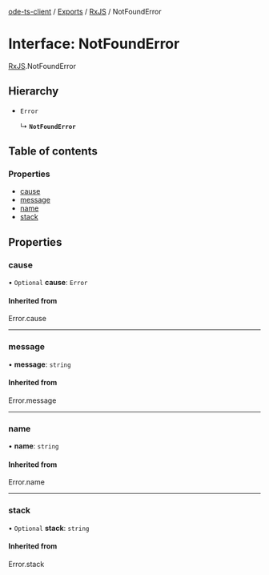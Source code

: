 [ode-ts-client](../README.md) / [Exports](../modules.md) / [RxJS](../modules/RxJS.md) / NotFoundError

# Interface: NotFoundError

[RxJS](../modules/RxJS.md).NotFoundError

## Hierarchy

- `Error`

  ↳ **`NotFoundError`**

## Table of contents

### Properties

- [cause](RxJS.NotFoundError.md#cause)
- [message](RxJS.NotFoundError.md#message)
- [name](RxJS.NotFoundError.md#name)
- [stack](RxJS.NotFoundError.md#stack)

## Properties

### cause

• `Optional` **cause**: `Error`

#### Inherited from

Error.cause

___

### message

• **message**: `string`

#### Inherited from

Error.message

___

### name

• **name**: `string`

#### Inherited from

Error.name

___

### stack

• `Optional` **stack**: `string`

#### Inherited from

Error.stack
